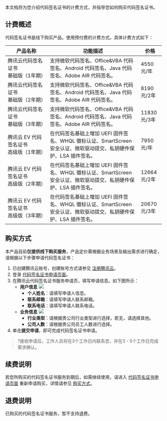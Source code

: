 本文档将为您介绍代码签名证书的计费方式，并指导您如何购买代码签名证书。
## 计费概述
代码签名证书是线下购买产品，使用预付费的计费方式。具体计费方式如下：
<table>
<thead>
  <tr>
    <th width="27%">产品名称</th>
    <th>功能描述</th>
    <th width="15%">价格</th>
  </tr>
</thead>
<tbody>
  <tr>
    <td>腾讯云代码签名证书<br>基础版（1年期）</td>
    <td>支持微软代码签名、Office&ampVBA 代码签名、Android 代码签名、Java 代码签名、Adobe AIR 代码签名。</td>
    <td>4550元/年</td>
  </tr>
  <tr>
    <td>腾讯云代码签名证书<br>基础版（2年期）</td>
    <td>支持微软代码签名、Office&ampVBA 代码签名、Android 代码签名、Java 代码签名、Adobe AIR 代码签名。</td>
    <td>8190元/2年</td>
  </tr>
  <tr>
    <td>腾讯云代码签名证书<br>基础版（3年期）</td>
    <td>支持微软代码签名、Office&ampVBA 代码签名、Android 代码签名、Java 代码签名、Adobe AIR 代码签名。</td>
    <td>11830元/3年</td>
  </tr>
  <tr>
    <td>腾讯云 EV 代码签名证书<br>高级版（1年期）</td>
    <td>在代码签名基础上增加 UEFI 固件签名、WHQL 徽标认证、SmartScreen 安全认证、微软驱动提交、私钥硬件保护、LSA 插件签名。</td>
    <td>7950元/年</td>
  </tr>
  <tr>
    <td>腾讯云 EV 代码签名证书<br>高级版（2年期）</td>
    <td>在代码签名基础上增加 UEFI 固件签名、WHQL 徽标认证、SmartScreen 安全认证、微软驱动提交、私钥硬件保护、LSA 插件签名。</td>
    <td>12664元/2年</td>
  </tr>
  <tr>
    <td>腾讯云 EV 代码签名证书<br>高级版（3年期）</td>
    <td>在代码签名基础上增加 UEFI 固件签名、WHQL 徽标认证、SmartScreen 安全认证、微软驱动提交、私钥硬件保护、LSA 插件签名。</td>
    <td>20670元/3年</td>
  </tr>
</tbody>
</table>

## 购买方式[](id:buy)
本产品目前**仅提供线下购买服务**，产品定价需根据业务场景及输出需求进行确定，请根据以下步骤申请代码签名证书：
1. 已创建腾讯云账号，创建账号方式请参见 [注册腾讯云](https://cloud.tencent.com/document/product/378/17985)。
2. 登录 [代码签名证书申请页面](https://cloud.tencent.com/apply/p/4jg6j6k04da)。
3. 在腾讯云代码签名证书服务申请页，填写申请信息。如下图所示：
	- **用户信息**
	![](https://main.qcloudimg.com/raw/c479f833b36d8d62e02971ee1540b44b.png)
		- **个人姓名**：请填写申请人信息。
		- **联系邮箱**：请填写申请人联系邮箱。
		- **联系电话**：请填写申请人联系电话。
	- **业务信息**
![](https://main.qcloudimg.com/raw/ce4bbf44471247ade3dd88318dd9acc5.png)
		- **行业类型**：请根据贵公司行业类型进行选择，若无，请选择其他。
		- **公司人数**：请根据贵公司员工人数进行选择。
4. 单击**提交申请**，即可完成代码签名证书申请。
>?接收申请后，工作人员将在3个工作日内联系您，并在3 - 5个工作日完成需求确认。

## 续费说明
若您所购买的代码签名证书服务到期后，如需继续使用，请进入 [代码签名证书申请页面](https://cloud.tencent.com/apply/p/4jg6j6k04da) 重新申请购买，详情请参见 [购买方式](#buy)。

## 退费说明
已购买的代码签名证书服务，暂不支持退费。
